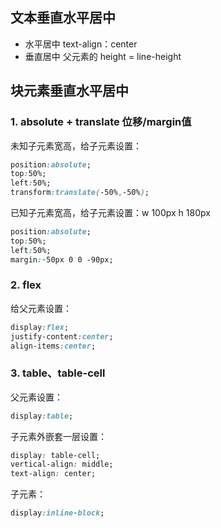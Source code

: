 ## 文本垂直水平居中
- 水平居中 text-align：center
- 垂直居中 父元素的 height = line-height
## 块元素垂直水平居中

### 1. absolute + translate 位移/margin值

未知子元素宽高，给子元素设置：
```css
position:absolute;
top:50%;
left:50%;
transform:translate(-50%,-50%);
```
已知子元素宽高，给子元素设置：w 100px h 180px 
```css
position:absolute;
top:50%;
left:50%;
margin:-50px 0 0 -90px;
```

### 2. flex

给父元素设置：
```css
display:flex;
justify-content:center;
align-items:center;
```

### 3. table、table-cell
父元素设置：
```css
display:table;
```
子元素外嵌套一层设置：
```css
display: table-cell;
vertical-align: middle;
text-align: center;
```
子元素：
```css
display:inline-block;
```